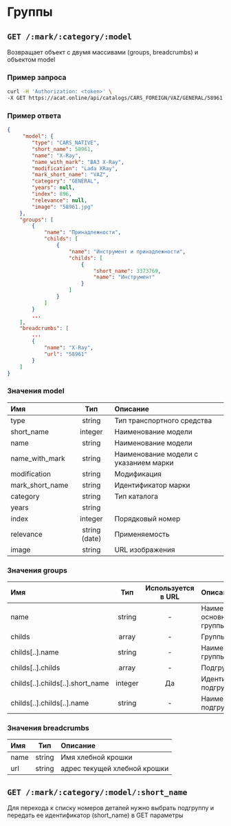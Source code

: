 # Группы

## `GET /:mark/:category/:model`

Возвращает объект с двумя массивами (groups, breadcrumbs) и объектом model

### Пример запроса

```bash
curl -H 'Authorization: <token>' \
-X GET https://acat.online/api/catalogs/CARS_FOREIGN/VAZ/GENERAL/58961
```

### Пример ответа

```json
{
     "model": {
        "type": "CARS_NATIVE",
        "short_name": 58961,
        "name": "X-Ray",
        "name_with_mark": "ВАЗ X-Ray",
        "modification": "Lada XRay",
        "mark_short_name": "VAZ",
        "category": "GENERAL",
        "years": null,
        "index": 896,
        "relevance": null,
        "image": "58961.jpg"
    },
    "groups": [
        {
            "name": "Принадлежности",
            "childs": [
                {
                    "name": "Инструмент и принадлежности",
                    "childs": [
                        {
                            "short_name": 3373769,
                            "name": "Инструмент"
                        }
                    ]
                }
            ]
        }
        ...
    ],
    "breadcrumbs": [
        ...
        {
            "name": "X-Ray",
            "url": "58961"
        }
    ]
}
```

### Значения model

| Имя | Тип | Описание |
| :---- | :------: | :--------------- |
| type | string | Тип транспортного средства |
| short_name | integer | Наименование модели |
| name | string | Наименование модели |
| name_with_mark | string | Наименование модели с указанием марки |
| modification | string | Модификация |
| mark_short_name | string | Идентификатор марки |
| category | string | Тип каталога |
| years | string |  |
| index | integer | Порядковый номер |
| relevance | string (date) | Применяемость |
| image | string | URL изображения |

### Значения groups

| Имя | Тип | Используется в URL | Описание |
| :---- | :------: | :------: | :--------------- |
| name | string | - | Наименование основной группы |
| childs | array | - | Группы |
| childs[..].name | string | - | Наименование группы |
| childs[..].childs | array | - | Подгруппы |
| childs[..].childs[..].short_name | integer | Да | Идентификатор подгруппы |
| childs[..].childs[..].name | string | - | Наименование подгруппы |

### Значения breadcrumbs

| Имя | Тип | Описание |
| :---- | :------: | :--------------- |
| name | string | Имя хлебной крошки |
| url | string | адрес текущей хлебной крошки |


## `GET /:mark/:category/:model/:short_name`

Для перехода к списку номеров деталей нужно выбрать подгруппу и передать ее идентификатор (short_name) в GET параметры